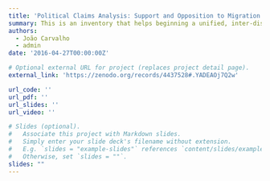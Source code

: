 ```yaml
---
title: 'Political Claims Analysis: Support and Opposition to Migration in Portugal'
summary: This is an inventory that helps beginning a unified, inter-disciplinary research agenda on migration communication campaigns (MCCs). It will be made public soon. 
authors:
  - João Carvalho
  - admin
date: '2016-04-27T00:00:00Z'

# Optional external URL for project (replaces project detail page).
external_link: 'https://zenodo.org/records/4437528#.YADEAOj7Q2w'

url_code: ''
url_pdf: ''
url_slides: ''
url_video: ''

# Slides (optional).
#   Associate this project with Markdown slides.
#   Simply enter your slide deck's filename without extension.
#   E.g. `slides = "example-slides"` references `content/slides/example-slides.md`.
#   Otherwise, set `slides = ""`.
slides: ""
---
```

